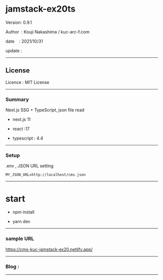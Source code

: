 ﻿# jamstack-ex20ts

 Version: 0.9.1

 Author  : Kouji Nakashima / kuc-arc-f.com

 date    : 2021/10/31

 update  :

***
## License
Licence : MIT License

***
### Summary

Next.js SSG + TypeScript, json file read 

* next.js 11

* react :17

* typescript : 4.4


***
### Setup

.env , JSON URL setting

```
MY_JSON_URL=http://localhost/cms.json
```

***
# start

* npm install

* yarn dev

***
### sample URL

https://cms-kuc-jamstack-ex20.netlify.app/

***
### Blog :

***


